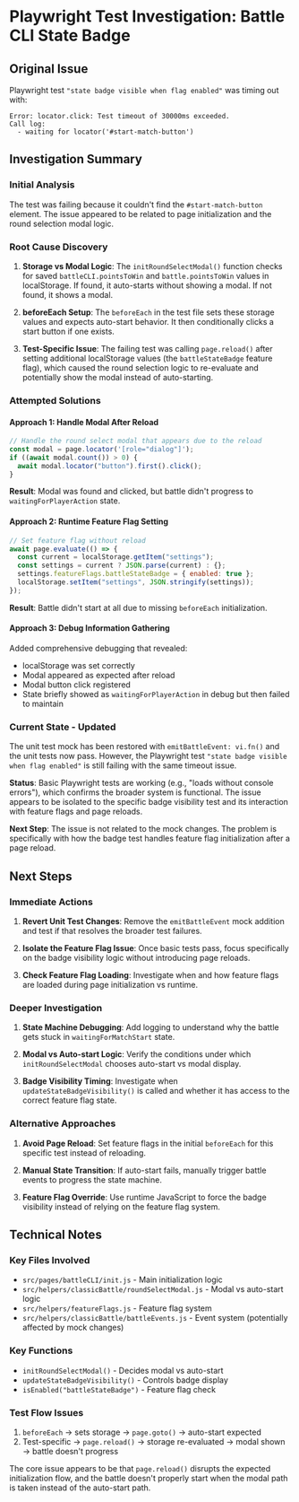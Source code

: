 # Playwright Test Investigation: Battle CLI State Badge

## Original Issue
Playwright test `"state badge visible when flag enabled"` was timing out with:
```
Error: locator.click: Test timeout of 30000ms exceeded.
Call log:
  - waiting for locator('#start-match-button')
```

## Investigation Summary

### Initial Analysis
The test was failing because it couldn't find the `#start-match-button` element. The issue appeared to be related to page initialization and the round selection modal logic.

### Root Cause Discovery
1. **Storage vs Modal Logic**: The `initRoundSelectModal()` function checks for saved `battleCLI.pointsToWin` and `battle.pointsToWin` values in localStorage. If found, it auto-starts without showing a modal. If not found, it shows a modal.

2. **beforeEach Setup**: The `beforeEach` in the test file sets these storage values and expects auto-start behavior. It then conditionally clicks a start button if one exists.

3. **Test-Specific Issue**: The failing test was calling `page.reload()` after setting additional localStorage values (the `battleStateBadge` feature flag), which caused the round selection logic to re-evaluate and potentially show the modal instead of auto-starting.

### Attempted Solutions

#### Approach 1: Handle Modal After Reload
```javascript
// Handle the round select modal that appears due to the reload
const modal = page.locator('[role="dialog"]');
if ((await modal.count()) > 0) {
  await modal.locator("button").first().click();
}
```
**Result**: Modal was found and clicked, but battle didn't progress to `waitingForPlayerAction` state.

#### Approach 2: Runtime Feature Flag Setting
```javascript
// Set feature flag without reload
await page.evaluate(() => {
  const current = localStorage.getItem("settings");
  const settings = current ? JSON.parse(current) : {};
  settings.featureFlags.battleStateBadge = { enabled: true };
  localStorage.setItem("settings", JSON.stringify(settings));
});
```
**Result**: Battle didn't start at all due to missing `beforeEach` initialization.

#### Approach 3: Debug Information Gathering
Added comprehensive debugging that revealed:
- localStorage was set correctly
- Modal appeared as expected after reload
- Modal button click registered
- State briefly showed as `waitingForPlayerAction` in debug but then failed to maintain

### Current State - Updated
The unit test mock has been restored with `emitBattleEvent: vi.fn()` and the unit tests now pass. However, the Playwright test `"state badge visible when flag enabled"` is still failing with the same timeout issue.

**Status**: Basic Playwright tests are working (e.g., "loads without console errors"), which confirms the broader system is functional. The issue appears to be isolated to the specific badge visibility test and its interaction with feature flags and page reloads.

**Next Step**: The issue is not related to the mock changes. The problem is specifically with how the badge test handles feature flag initialization after a page reload.

## Next Steps

### Immediate Actions
1. **Revert Unit Test Changes**: Remove the `emitBattleEvent` mock addition and test if that resolves the broader test failures.

2. **Isolate the Feature Flag Issue**: Once basic tests pass, focus specifically on the badge visibility logic without introducing page reloads.

3. **Check Feature Flag Loading**: Investigate when and how feature flags are loaded during page initialization vs runtime.

### Deeper Investigation
1. **State Machine Debugging**: Add logging to understand why the battle gets stuck in `waitingForMatchStart` state.

2. **Modal vs Auto-start Logic**: Verify the conditions under which `initRoundSelectModal` chooses auto-start vs modal display.

3. **Badge Visibility Timing**: Investigate when `updateStateBadgeVisibility()` is called and whether it has access to the correct feature flag state.

### Alternative Approaches
1. **Avoid Page Reload**: Set feature flags in the initial `beforeEach` for this specific test instead of reloading.

2. **Manual State Transition**: If auto-start fails, manually trigger battle events to progress the state machine.

3. **Feature Flag Override**: Use runtime JavaScript to force the badge visibility instead of relying on the feature flag system.

## Technical Notes

### Key Files Involved
- `src/pages/battleCLI/init.js` - Main initialization logic
- `src/helpers/classicBattle/roundSelectModal.js` - Modal vs auto-start logic  
- `src/helpers/featureFlags.js` - Feature flag system
- `src/helpers/classicBattle/battleEvents.js` - Event system (potentially affected by mock changes)

### Key Functions
- `initRoundSelectModal()` - Decides modal vs auto-start
- `updateStateBadgeVisibility()` - Controls badge display
- `isEnabled("battleStateBadge")` - Feature flag check

### Test Flow Issues
1. `beforeEach` → sets storage → `page.goto()` → auto-start expected
2. Test-specific → `page.reload()` → storage re-evaluated → modal shown → battle doesn't progress

The core issue appears to be that `page.reload()` disrupts the expected initialization flow, and the battle doesn't properly start when the modal path is taken instead of the auto-start path.
